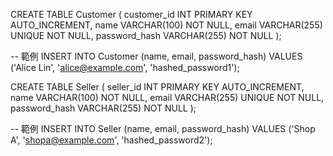 CREATE TABLE Customer (
    customer_id INT PRIMARY KEY AUTO_INCREMENT,
    name VARCHAR(100) NOT NULL,
    email VARCHAR(255) UNIQUE NOT NULL,
    password_hash VARCHAR(255) NOT NULL
);

-- 範例
INSERT INTO Customer (name, email, password_hash)
VALUES ('Alice Lin', 'alice@example.com', 'hashed_password1');

CREATE TABLE Seller (
    seller_id INT PRIMARY KEY AUTO_INCREMENT,
    name VARCHAR(100) NOT NULL,
    email VARCHAR(255) UNIQUE NOT NULL,
    password_hash VARCHAR(255) NOT NULL
);

-- 範例
INSERT INTO Seller (name, email, password_hash)
VALUES ('Shop A', 'shopa@example.com', 'hashed_password2');

